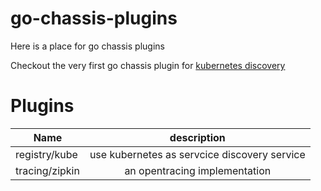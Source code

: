 # go-chassis-plugins

Here is a place for go chassis plugins

Checkout the very first go chassis plugin for [kubernetes discovery](https://docs.go-chassis.com/discovery/kube-discovery.html)


# Plugins
| Name     |description    |
|----------|:-------------:|
|registry/kube |use kubernetes as servcice discovery service |
|tracing/zipkin |an opentracing implementation |
